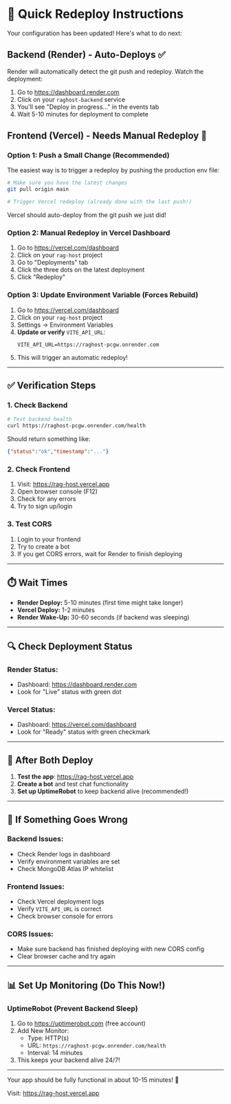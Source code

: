 # 🔄 Quick Redeploy Instructions

Your configuration has been updated! Here's what to do next:

## Backend (Render) - Auto-Deploys ✅

Render will automatically detect the git push and redeploy. Watch the deployment:
1. Go to https://dashboard.render.com
2. Click on your `raghost-backend` service
3. You'll see "Deploy in progress..." in the events tab
4. Wait 5-10 minutes for deployment to complete

## Frontend (Vercel) - Needs Manual Redeploy 🔄

### Option 1: Push a Small Change (Recommended)
The easiest way is to trigger a redeploy by pushing the production env file:

```bash
# Make sure you have the latest changes
git pull origin main

# Trigger Vercel redeploy (already done with the last push!)
```

Vercel should auto-deploy from the git push we just did!

### Option 2: Manual Redeploy in Vercel Dashboard

1. Go to https://vercel.com/dashboard
2. Click on your `rag-host` project
3. Go to "Deployments" tab
4. Click the three dots on the latest deployment
5. Click "Redeploy"

### Option 3: Update Environment Variable (Forces Rebuild)

1. Go to https://vercel.com/dashboard
2. Click on your `rag-host` project  
3. Settings → Environment Variables
4. **Update or verify** `VITE_API_URL`:
   ```
   VITE_API_URL=https://raghost-pcgw.onrender.com
   ```
5. This will trigger an automatic redeploy!

---

## ✅ Verification Steps

### 1. Check Backend
```bash
# Test backend health
curl https://raghost-pcgw.onrender.com/health
```

Should return something like:
```json
{"status":"ok","timestamp":"..."}
```

### 2. Check Frontend
1. Visit: https://rag-host.vercel.app
2. Open browser console (F12)
3. Check for any errors
4. Try to sign up/login

### 3. Test CORS
1. Login to your frontend
2. Try to create a bot
3. If you get CORS errors, wait for Render to finish deploying

---

## ⏱️ Wait Times

- **Render Deploy:** 5-10 minutes (first time might take longer)
- **Vercel Deploy:** 1-2 minutes
- **Render Wake-Up:** 30-60 seconds (if backend was sleeping)

---

## 🔍 Check Deployment Status

### Render Status:
- Dashboard: https://dashboard.render.com
- Look for "Live" status with green dot

### Vercel Status:
- Dashboard: https://vercel.com/dashboard
- Look for "Ready" status with green checkmark

---

## 🎯 After Both Deploy

1. **Test the app**: https://rag-host.vercel.app
2. **Create a bot** and test chat functionality
3. **Set up UptimeRobot** to keep backend alive (recommended!)

---

## 🐛 If Something Goes Wrong

### Backend Issues:
- Check Render logs in dashboard
- Verify environment variables are set
- Check MongoDB Atlas IP whitelist

### Frontend Issues:
- Check Vercel deployment logs
- Verify `VITE_API_URL` is correct
- Check browser console for errors

### CORS Issues:
- Make sure backend has finished deploying with new CORS config
- Clear browser cache and try again

---

## 📊 Set Up Monitoring (Do This Now!)

### UptimeRobot (Prevent Backend Sleep)
1. Go to https://uptimerobot.com (free account)
2. Add New Monitor:
   - Type: HTTP(s)
   - URL: `https://raghost-pcgw.onrender.com/health`
   - Interval: 14 minutes
3. This keeps your backend alive 24/7!

---

Your app should be fully functional in about 10-15 minutes! 🎉

Visit: https://rag-host.vercel.app
